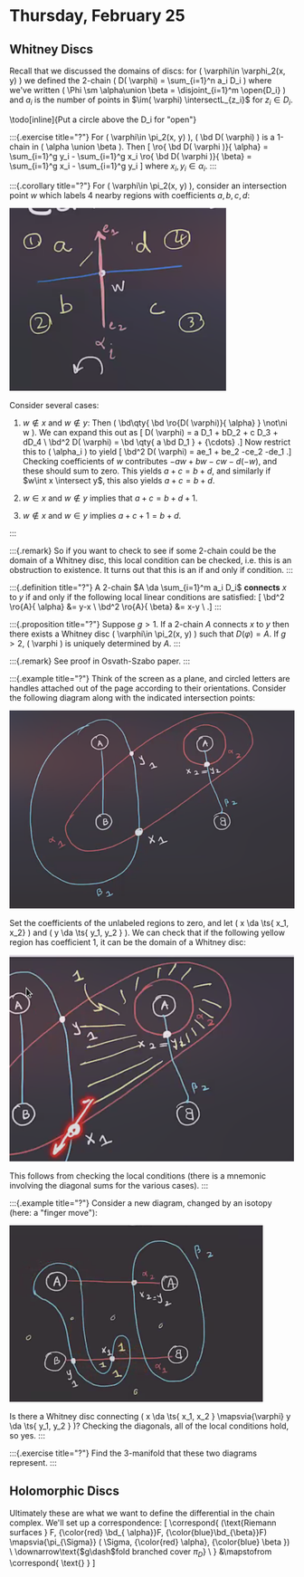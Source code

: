 # Thursday, February 25

## Whitney Discs

Recall that we discussed the domains of discs: for \( \varphi\in \varphi_2(x, y) \) we defined the 2-chain \( D( \varphi) = \sum_{i=1}^n a_i D_i \) where we've written \( \Phi \sm \alpha\union \beta = \disjoint_{i=1}^m \open{D_i} \) and $a_i$ is the number of points in $\im( \varphi) \intersectL_{z_i}$ for $z_i \in D_i$.

\todo[inline]{Put a circle above the D_i for "open"}

:::{.exercise title="?"}
For \( \varphi\in \pi_2(x, y) \), \( \bd D( \varphi) \) is a 1-chain in \( \alpha \union \beta \).
Then 
\[ 
\ro{ \bd D( \varphi )}{ \alpha} = \sum_{i=1}^g y_i - \sum_{i=1}^g x_i 
\ro{ \bd D( \varphi )}{ \beta} = \sum_{i=1}^g x_i - \sum_{i=1}^g y_i 
\]
where $x_i, y_i \in \alpha_i$.
:::

:::{.corollary title="?"}
For \( \varphi\in \pi_2(x, y) \), consider an intersection point $w$ which labels 4 nearby regions with coefficients $a,b,c,d$:

![image_2021-02-25-11-28-01](figures/image_2021-02-25-11-28-01.png)

Consider several cases:

1. $w\not\in x$ and $w\not\in y$:
  Then \( \bd\qty{ \bd \ro{D( \varphi)}{ \alpha} } \not\ni w  \).
  We can expand this out as 
  \[
  D( \varphi) = a D_1 + bD_2 + c D_3 + dD_4 \\
  \bd^2 D( \varphi) = \bd \qty{ a \bd D_1 } + {\cdots} 
  .\]
  Now restrict this to \( \alpha_i \) to yield
  \[
  \bd^2 D( \varphi) = ae_1 + be_2 -ce_2 -de_1
  .\]
  Checking coefficients of $w$ contributes $-aw + bw - cw -d(-w)$, and these should sum to zero.
  This yields $a+c = b+d$, and similarly if $w\int x \intersect y$, this also yields $a+c = b+d$.


2. $w\in x$ and $w\not \in y$ implies that $a+c = b +d +1$.

3. $w\not\in x$ and $w\in y$ implies $a+c+1 = b+d$.

:::

:::{.remark}
So if you want to check to see if some 2-chain could be the domain of a Whitney disc, this local condition can be checked, i.e. this is an obstruction to existence.
It turns out that this is an if and only if condition.
:::

:::{.definition title="?"}
A 2-chain $A \da \sum_{i=1}^m a_i D_i$ **connects** $x$ to $y$ if and only if the following local linear conditions are satisfied:
\[
\bd^2 \ro{A}{ \alpha} &= y-x \\
\bd^2 \ro{A}{ \beta} &= x-y \\
.\]
:::

:::{.proposition title="?"}
Suppose $g>1$.
If a 2-chain $A$ connects $x$ to $y$ then there exists a Whitney disc \( \varphi\in \pi_2(x, y) \) such that $D( \varphi) = A$.
If $g>2$, \( \varphi \) is uniquely determined by $A$.
:::

:::{.remark}
See proof in Osvath-Szabo paper.
:::

:::{.example title="?"}
Think of the screen as a plane, and circled letters are handles attached out of the page according to their orientations.
Consider the following diagram along with the indicated intersection points:

![image_2021-02-25-11-45-11](figures/image_2021-02-25-11-45-11.png)

Set the coefficients of the unlabeled regions to zero, and let \( x \da \ts{ x_1, x_2} \) and \( y \da \ts{ y_1, y_2 } \).
We can check that if the following yellow region has coefficient 1, it can be the domain of a Whitney disc:

![image_2021-02-25-11-47-15](figures/image_2021-02-25-11-47-15.png)

This follows from checking the local conditions (there is a mnemonic involving the diagonal sums for the various cases).
:::

:::{.example title="?"}
Consider a new diagram, changed by an isotopy (here: a "finger move"):

![image_2021-02-25-11-52-12](figures/image_2021-02-25-11-52-12.png)

Is there a Whitney disc connecting \( x \da \ts{ x_1, x_2 } \mapsvia{\varphi} y \da \ts{ y_1, y_2 } \)?
Checking the diagonals, all of the local conditions hold, so yes.
:::

:::{.exercise title="?"}
Find the 3-manifold that these two diagrams represent.
:::

## Holomorphic Discs

Ultimately these are what we want to define the differential in the chain complex.
We'll set up a correspondence:
\[
\correspond{
  (\text{Riemann surfaces } F, {\color{red} \bd_{ \alpha}}F, {\color{blue}\bd_{\beta}}F)
  \mapsvia{\pi_{\Sigma}} ( \Sigma, {\color{red} \alpha}, {\color{blue} \beta }) \\
  \downarrow\text{$g\dash$fold branched cover $\pi_D$} \\
}
&\mapstofrom
\correspond{
  \text{}
}
\]

